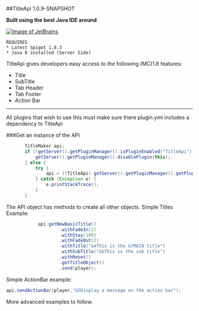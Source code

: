 ##TitleApi 1.0.9-SNAPSHOT

**Built using the best Java IDE around**

[![Image of JetBrains](https://www.jetbrains.com/idea/docs/logo_intellij_idea.png)](https://www.jetbrains.com/idea/)

```
REQUIRES
* Latest Spigot 1.8.3
* Java 8 installed (Server Side)
```

TitleApi gives developers easy access to the following (MC)1.8 features:

* Title
* SubTitle
* Tab Header
* Tab Footer
* Action Bar

---

All plugins that wish to use this must make sure there plugin.yml includes a dependency to TitleApi

###Get an instance of the API
```java
       TitleMaker api;
       if (!getServer().getPluginManager().isPluginEnabled("TitleApi")) {
           getServer().getPluginManager().disablePlugin(this);
       } else {
           try {
               api = ((TitleApi) getServer().getPluginManager().getPlugin("TitleApi")).getTitleApi(this);
           } catch (Exception e) {
               e.printStackTrace();
           }
       }
```

The API object has methods to create all other objects. Simple Titles Example:

```java
            api.getNewBasicTitle()
                    .withFadeIn(2)
                    .withStay(100)
                    .withFadeOut(2)
                    .withTitle("&4This is the &7MAIN title")
                    .withSubTitle("&bThis is the sub title")
                    .withReset()
                    .getTitleObject()
                    .send(player);
```
Simple ActionBar example:

```java
api.sendActionBar(player,"&5Display a message on the action bar");
```

More advanced examples to follow.




